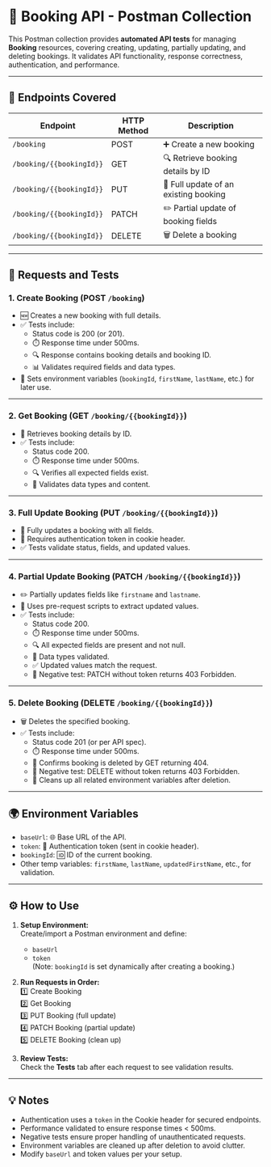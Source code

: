 # 🏨 Booking API - Postman Collection

This Postman collection provides **automated API tests** for managing **Booking** resources, covering creating, updating, partially updating, and deleting bookings. It validates API functionality, response correctness, authentication, and performance.

---

## 🚀 Endpoints Covered

| Endpoint                    | HTTP Method | Description                          |
|-----------------------------|-------------|------------------------------------|
| `/booking`                  | POST        | ➕ Create a new booking             |
| `/booking/{{bookingId}}`    | GET         | 🔍 Retrieve booking details by ID  |
| `/booking/{{bookingId}}`    | PUT         | 🔄 Full update of an existing booking |
| `/booking/{{bookingId}}`    | PATCH       | ✏️ Partial update of booking fields |
| `/booking/{{bookingId}}`    | DELETE      | 🗑️ Delete a booking                |

---

## 📝 Requests and Tests

### 1. Create Booking (POST `/booking`)

- 🆕 Creates a new booking with full details.
- ✅ Tests include:
  - Status code is 200 (or 201).
  - ⏱️ Response time under 500ms.
  - 🔍 Response contains booking details and booking ID.
  - 📊 Validates required fields and data types.
- 🔧 Sets environment variables (`bookingId`, `firstName`, `lastName`, etc.) for later use.

---

### 2. Get Booking (GET `/booking/{{bookingId}}`)

- 📖 Retrieves booking details by ID.
- ✅ Tests include:
  - Status code 200.
  - ⏱️ Response time under 500ms.
  - 🔍 Verifies all expected fields exist.
  - 📐 Validates data types and content.

---

### 3. Full Update Booking (PUT `/booking/{{bookingId}}`)

- 🔄 Fully updates a booking with all fields.
- 🔐 Requires authentication token in cookie header.
- ✅ Tests validate status, fields, and updated values.

---

### 4. Partial Update Booking (PATCH `/booking/{{bookingId}}`)

- ✏️ Partially updates fields like `firstname` and `lastname`.
- 🧠 Uses pre-request scripts to extract updated values.
- ✅ Tests include:
  - Status code 200.
  - ⏱️ Response time under 500ms.
  - 🔍 All expected fields are present and not null.
  - 📐 Data types validated.
  - ✅ Updated values match the request.
  - 🔐 Negative test: PATCH without token returns 403 Forbidden.

---

### 5. Delete Booking (DELETE `/booking/{{bookingId}}`)

- 🗑️ Deletes the specified booking.
- ✅ Tests include:
  - Status code 201 (or per API spec).
  - ⏱️ Response time under 500ms.
  - 🧹 Confirms booking is deleted by GET returning 404.
  - 🔐 Negative test: DELETE without token returns 403 Forbidden.
  - 🧼 Cleans up all related environment variables after deletion.

---

## 🌍 Environment Variables

- `baseUrl`: 🌐 Base URL of the API.
- `token`: 🔑 Authentication token (sent in cookie header).
- `bookingId`: 🆔 ID of the current booking.
- Other temp variables: `firstName`, `lastName`, `updatedFirstName`, etc., for validation.

---

## ⚙️ How to Use

1. **Setup Environment:**  
   Create/import a Postman environment and define:
   - `baseUrl`
   - `token`  
   (Note: `bookingId` is set dynamically after creating a booking.)

2. **Run Requests in Order:**  
   1️⃣ Create Booking  
   2️⃣ Get Booking  
   3️⃣ PUT Booking (full update)  
   4️⃣ PATCH Booking (partial update)  
   5️⃣ DELETE Booking (clean up)

3. **Review Tests:**  
   Check the **Tests** tab after each request to see validation results.

---

## 💡 Notes

- Authentication uses a `token` in the Cookie header for secured endpoints.
- Performance validated to ensure response times < 500ms.
- Negative tests ensure proper handling of unauthenticated requests.
- Environment variables are cleaned up after deletion to avoid clutter.
- Modify `baseUrl` and token values per your setup.
